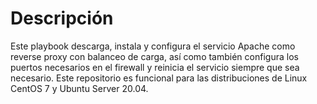 Descripción
=========

Este playbook descarga, instala y configura el servicio Apache como reverse proxy con balanceo de carga, 
así como también configura los puertos necesarios en el firewall y reinicia el servicio siempre que sea necesario.
Este repositorio es funcional para las distribuciones de Linux CentOS 7 y Ubuntu Server 20.04.
